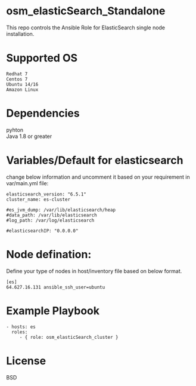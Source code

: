 # osm_elasticSearch_Standalone
This repo controls the Ansible Role for ElasticSearch single node installation.

# Supported OS  

```
Redhat 7
Centos 7
Ubuntu 14/16
Amazon Linux
```

# Dependencies
pyhton  
Java 1.8 or greater 

# Variables/Default for elasticsearch
change below information and uncomment it based on your requirement in var/main.yml file:

```
elasticsearch_version: "6.5.1"
cluster_name: es-cluster

#es_jvm_dump: /var/lib/elasticsearch/heap
#data_path: /var/lib/elasticsearch
#log_path: /var/log/elasticsearch

#elasticsearchIP: "0.0.0.0"
```
# Node defination:
Define your type of nodes in host/inventory file based on below format. 

```
[es]
64.627.16.131 ansible_ssh_user=ubuntu
```
# Example Playbook

```
- hosts: es
  roles:
     - { role: osm_elasticSearch_cluster }
```

# License

BSD

